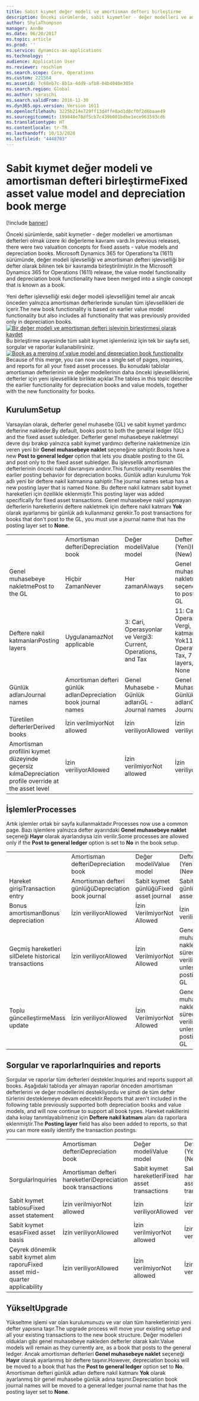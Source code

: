 ```yaml
---
title: Sabit kıymet değer modeli ve amortisman defteri birleştirme
description: Önceki sürümlerde, sabit kıymetler - değer modelleri ve amortisman defterleri olmak üzere iki değerleme kavramı vardı. Microsoft Dynamics 365 for Operations'ta (1611) sürümünde, değer modeli işlevselliği ve amortisman defteri işlevselliği bir defter olarak bilinen tek bir kavramda birleştirilmiştir.
author: ShylaThompson
manager: AnnBe
ms.date: 06/20/2017
ms.topic: article
ms.prod: ''
ms.service: dynamics-ax-applications
ms.technology: ''
audience: Application User
ms.reviewer: roschlom
ms.search.scope: Core, Operations
ms.custom: 221564
ms.assetid: 7c68eb7c-8b1a-4dd9-afb8-04b4040e305e
ms.search.region: Global
ms.author: saraschi
ms.search.validFrom: 2016-11-30
ms.dyn365.ops.version: Version 1611
ms.openlocfilehash: 3225b214e729ff13d4ffe8ad1d8cf0f2d6baae49
ms.sourcegitcommit: 199848e78df5cb7c439b001bdbe1ece963593cdb
ms.translationtype: HT
ms.contentlocale: tr-TR
ms.lasthandoff: 10/13/2020
ms.locfileid: "4448703"
---
```

# <a name="fixed-asset-value-model-and-depreciation-book-merge"></a><span data-ttu-id="45e99-104">Sabit kıymet değer modeli ve amortisman defteri birleştirme</span><span class="sxs-lookup"><span data-stu-id="45e99-104">Fixed asset value model and depreciation book merge</span></span>

[!include [banner](../includes/banner.md)]

<span data-ttu-id="45e99-105">Önceki sürümlerde, sabit kıymetler - değer modelleri ve amortisman defterleri olmak üzere iki değerleme kavramı vardı.</span><span class="sxs-lookup"><span data-stu-id="45e99-105">In previous releases, there were two valuation concepts for fixed assets -  value models and depreciation books.</span></span> <span data-ttu-id="45e99-106">Microsoft Dynamics 365 for Operations'ta (1611) sürümünde, değer modeli işlevselliği ve amortisman defteri işlevselliği bir defter olarak bilinen tek bir kavramda birleştirilmiştir.</span><span class="sxs-lookup"><span data-stu-id="45e99-106">In the Microsoft Dynamics 365 for Operations (1611) release, the value model functionality and depreciation book functionality have been merged into a single concept that is known as a book.</span></span>

<span data-ttu-id="45e99-107">Yeni defter işlevselliği eski değer modeli işlevselliğini temel alır ancak önceden yalnızca amortisman defterlerinde sunulan tüm işlevsellikleri de içerir.</span><span class="sxs-lookup"><span data-stu-id="45e99-107">The new book functionality is based on earlier value model functionality but also includes all functionality that was previously provided only in depreciation books.</span></span> <span data-ttu-id="45e99-108">[![Bir değer modeli ve amortisman defteri işlevinin birleştirmesi olarak kaydet](./media/fixed-assets.png)](./media/fixed-assets.png) Bu birleştirme sayesinde tüm sabit kıymet işlemleriniz için tek bir sayfa seti, sorgular ve raporlar kullanabilirsiniz.</span><span class="sxs-lookup"><span data-stu-id="45e99-108">[![Book as a merging of value model and depreciation book functionality](./media/fixed-assets.png)](./media/fixed-assets.png) Because of this merge, you can now use a single set of pages, inquiries, and reports for all your fixed asset processes.</span></span> <span data-ttu-id="45e99-109">Bu konudaki tablolar amortisman defterlerinin ve değer modellerinin daha önceki işlevselliklerini, defterler için yeni işlevsellikle birlikte açıklar.</span><span class="sxs-lookup"><span data-stu-id="45e99-109">The tables in this topic describe the earlier functionality for depreciation books and value models, together with the new functionality for books.</span></span>

## <a name="setup"></a><span data-ttu-id="45e99-110">Kurulum</span><span class="sxs-lookup"><span data-stu-id="45e99-110">Setup</span></span>
<span data-ttu-id="45e99-111">Varsayılan olarak, defterler genel muhasebe (GL) ve sabit kıymet yardımcı defterine nakleder.</span><span class="sxs-lookup"><span data-stu-id="45e99-111">By default, books post to both the general ledger (GL) and the fixed asset subledger.</span></span> <span data-ttu-id="45e99-112">Defterler genel muhasebeye nakletmeyi devre dışı bırakıp yalnızca sabit kıymet yardımcı defterine nakletmenize izin veren yeni bir **Genel muhasebeye naklet** seçeneğine sahiptir.</span><span class="sxs-lookup"><span data-stu-id="45e99-112">Books have a new **Post to general ledger** option that lets you disable posting to the GL and post only to the fixed asset subledger.</span></span> <span data-ttu-id="45e99-113">Bu işlevsellik amortisman defterlerinin önceki nakil davranışını andırır.</span><span class="sxs-lookup"><span data-stu-id="45e99-113">This functionality resembles the earlier posting behavior for depreciation books.</span></span> <span data-ttu-id="45e99-114">Günlük adları kurulumu Yok adlı yeni bir deftere nakil katmanına sahiptir.</span><span class="sxs-lookup"><span data-stu-id="45e99-114">The journal names setup has a new posting layer that is named None.</span></span> <span data-ttu-id="45e99-115">Bu deftere nakil katmanı sabit kıymet hareketleri için özellikle eklenmiştir.</span><span class="sxs-lookup"><span data-stu-id="45e99-115">This posting layer was added specifically for fixed asset transactions.</span></span> <span data-ttu-id="45e99-116">Genel muhasebeye nakil yapmayan defterlerin hareketlerini deftere nakletmek için deftere nakil katmanı **Yok** olarak ayarlanmış bir günlük adı kullanmanız gerekir.</span><span class="sxs-lookup"><span data-stu-id="45e99-116">To post transactions for books that don't post to the GL, you must use a journal name that has the posting layer set to **None**.</span></span>

|                                                  |                                 |                                 |                                                         |
|--------------------------------------------------|---------------------------------|---------------------------------|---------------------------------------------------------|
|                                                  | <span data-ttu-id="45e99-117">Amortisman defteri</span><span class="sxs-lookup"><span data-stu-id="45e99-117">Depreciation book</span></span>               | <span data-ttu-id="45e99-118">Değer modeli</span><span class="sxs-lookup"><span data-stu-id="45e99-118">Value model</span></span>                     | <span data-ttu-id="45e99-119">Defter (Yeni)</span><span class="sxs-lookup"><span data-stu-id="45e99-119">Book (New)</span></span>                                              |
| <span data-ttu-id="45e99-120">Genel muhasebeye nakletme</span><span class="sxs-lookup"><span data-stu-id="45e99-120">Post to the GL</span></span>                                   | <span data-ttu-id="45e99-121">Hiçbir Zaman</span><span class="sxs-lookup"><span data-stu-id="45e99-121">Never</span></span>                           | <span data-ttu-id="45e99-122">Her zaman</span><span class="sxs-lookup"><span data-stu-id="45e99-122">Always</span></span>                          | <span data-ttu-id="45e99-123">Genel muhasebeye nakletme seçeneği</span><span class="sxs-lookup"><span data-stu-id="45e99-123">Option to post to the GL</span></span>                                |
| <span data-ttu-id="45e99-124">Deftere nakil katmanları</span><span class="sxs-lookup"><span data-stu-id="45e99-124">Posting layers</span></span>                                   | <span data-ttu-id="45e99-125">Uygulanamaz</span><span class="sxs-lookup"><span data-stu-id="45e99-125">Not applicable</span></span>                  | <span data-ttu-id="45e99-126">3: Cari, Operasyonlar ve Vergi</span><span class="sxs-lookup"><span data-stu-id="45e99-126">3: Current, Operations, and Tax</span></span> | <span data-ttu-id="45e99-127">11: Cari, Operasyonlar, Vergi, 7 özel katman ve Yok</span><span class="sxs-lookup"><span data-stu-id="45e99-127">11: Current, Operations, Tax, 7 custom layers, and None</span></span> |
| <span data-ttu-id="45e99-128">Günlük adları</span><span class="sxs-lookup"><span data-stu-id="45e99-128">Journal names</span></span>                                    | <span data-ttu-id="45e99-129">Amortisman defteri günlük adları</span><span class="sxs-lookup"><span data-stu-id="45e99-129">Depreciation book journal names</span></span> | <span data-ttu-id="45e99-130">Genel Muhasebe - Günlük adları</span><span class="sxs-lookup"><span data-stu-id="45e99-130">GL - Journal names</span></span>              | <span data-ttu-id="45e99-131">Genel Muhasebe - Günlük adları</span><span class="sxs-lookup"><span data-stu-id="45e99-131">GL - Journal names</span></span>                                      |
| <span data-ttu-id="45e99-132">Türetilen defterler</span><span class="sxs-lookup"><span data-stu-id="45e99-132">Derived books</span></span>                                    | <span data-ttu-id="45e99-133">İzin verilmiyor</span><span class="sxs-lookup"><span data-stu-id="45e99-133">Not allowed</span></span>                     | <span data-ttu-id="45e99-134">İzin veriliyor</span><span class="sxs-lookup"><span data-stu-id="45e99-134">Allowed</span></span>                         | <span data-ttu-id="45e99-135">İzin veriliyor</span><span class="sxs-lookup"><span data-stu-id="45e99-135">Allowed</span></span>                                                 |
| <span data-ttu-id="45e99-136">Amortisman profilini kıymet düzeyinde geçersiz kılma</span><span class="sxs-lookup"><span data-stu-id="45e99-136">Depreciation profile override at the asset level</span></span> | <span data-ttu-id="45e99-137">İzin veriliyor</span><span class="sxs-lookup"><span data-stu-id="45e99-137">Allowed</span></span>                         | <span data-ttu-id="45e99-138">İzin verilmiyor</span><span class="sxs-lookup"><span data-stu-id="45e99-138">Not allowed</span></span>                     | <span data-ttu-id="45e99-139">İzin veriliyor</span><span class="sxs-lookup"><span data-stu-id="45e99-139">Allowed</span></span>                                                 |

## <a name="processes"></a><span data-ttu-id="45e99-140">İşlemler</span><span class="sxs-lookup"><span data-stu-id="45e99-140">Processes</span></span>
<span data-ttu-id="45e99-141">Artık işlemler ortak bir sayfa kullanmaktadır.</span><span class="sxs-lookup"><span data-stu-id="45e99-141">Processes now use a common page.</span></span> <span data-ttu-id="45e99-142">Bazı işlemlere yalnızca defter ayarındaki **Genel muhasebeye naklet** seçeneği **Hayır** olarak ayarlandıysa izin verilir.</span><span class="sxs-lookup"><span data-stu-id="45e99-142">Some processes are allowed only if the **Post to general ledger** option is set to **No** in the book setup.</span></span>

|                                |                           |                     |                                          |
|--------------------------------|---------------------------|---------------------|------------------------------------------|
|                                | <span data-ttu-id="45e99-143">Amortisman defteri</span><span class="sxs-lookup"><span data-stu-id="45e99-143">Depreciation book</span></span>         | <span data-ttu-id="45e99-144">Değer modeli</span><span class="sxs-lookup"><span data-stu-id="45e99-144">Value model</span></span>         | <span data-ttu-id="45e99-145">Defter (Yeni)</span><span class="sxs-lookup"><span data-stu-id="45e99-145">Book (New)</span></span>                               |
| <span data-ttu-id="45e99-146">Hareket girişi</span><span class="sxs-lookup"><span data-stu-id="45e99-146">Transaction entry</span></span>              | <span data-ttu-id="45e99-147">Amortisman defteri günlüğü</span><span class="sxs-lookup"><span data-stu-id="45e99-147">Depreciation book journal</span></span> | <span data-ttu-id="45e99-148">Sabit kıymet günlüğü</span><span class="sxs-lookup"><span data-stu-id="45e99-148">Fixed asset journal</span></span> | <span data-ttu-id="45e99-149">Sabit kıymet günlüğü</span><span class="sxs-lookup"><span data-stu-id="45e99-149">Fixed asset journal</span></span>                      |
| <span data-ttu-id="45e99-150">Bonus amortisman</span><span class="sxs-lookup"><span data-stu-id="45e99-150">Bonus depreciation</span></span>             | <span data-ttu-id="45e99-151">İzin veriliyor</span><span class="sxs-lookup"><span data-stu-id="45e99-151">Allowed</span></span>                   | <span data-ttu-id="45e99-152">İzin Verilmiyor</span><span class="sxs-lookup"><span data-stu-id="45e99-152">Not Allowed</span></span>         | <span data-ttu-id="45e99-153">İzin veriliyor</span><span class="sxs-lookup"><span data-stu-id="45e99-153">Allowed</span></span>                                  |
| <span data-ttu-id="45e99-154">Geçmiş hareketleri sil</span><span class="sxs-lookup"><span data-stu-id="45e99-154">Delete historical transactions</span></span> | <span data-ttu-id="45e99-155">İzin veriliyor</span><span class="sxs-lookup"><span data-stu-id="45e99-155">Allowed</span></span>                   | <span data-ttu-id="45e99-156">İzin Verilmiyor</span><span class="sxs-lookup"><span data-stu-id="45e99-156">Not Allowed</span></span>         | <span data-ttu-id="45e99-157">Genel muhasebeye nakletmediğiniz sürece izin veriliyor</span><span class="sxs-lookup"><span data-stu-id="45e99-157">Allowed, unless you're posting to the GL</span></span> |
| <span data-ttu-id="45e99-158">Toplu güncelleştirme</span><span class="sxs-lookup"><span data-stu-id="45e99-158">Mass update</span></span>                    | <span data-ttu-id="45e99-159">İzin veriliyor</span><span class="sxs-lookup"><span data-stu-id="45e99-159">Allowed</span></span>                   | <span data-ttu-id="45e99-160">İzin Verilmiyor</span><span class="sxs-lookup"><span data-stu-id="45e99-160">Not Allowed</span></span>         | <span data-ttu-id="45e99-161">Genel muhasebeye nakletmediğiniz sürece izin veriliyor</span><span class="sxs-lookup"><span data-stu-id="45e99-161">Allowed, unless you're posting to the GL</span></span> |

## <a name="inquiries-and-reports"></a><span data-ttu-id="45e99-162">Sorgular ve raporlar</span><span class="sxs-lookup"><span data-stu-id="45e99-162">Inquiries and reports</span></span>
<span data-ttu-id="45e99-163">Sorgular ve raporlar tüm defterleri destekler.</span><span class="sxs-lookup"><span data-stu-id="45e99-163">Inquiries and reports support all books.</span></span> <span data-ttu-id="45e99-164">Aşağıdaki tabloda yer almayan raporlar önceden amortisman defterlerini ve değer modellerini destekliyordu ve şimdi de tüm defter türlerini desteklemeye devam edecektir.</span><span class="sxs-lookup"><span data-stu-id="45e99-164">Reports that aren't included in the following table previously supported both depreciation books and value models, and will now continue to support all book types.</span></span> <span data-ttu-id="45e99-165">Hareket nakillerini daha kolay tanımlayabilmeniz için **Deftere nakil katmanı** alanı da raporlara eklenmiştir.</span><span class="sxs-lookup"><span data-stu-id="45e99-165">The **Posting layer** field has also been added to reports, so that you can more easily identify the transaction postings.</span></span>

|                                       |                                |                          |                          |
|---------------------------------------|--------------------------------|--------------------------|--------------------------|
|                                       | <span data-ttu-id="45e99-166">Amortisman defteri</span><span class="sxs-lookup"><span data-stu-id="45e99-166">Depreciation book</span></span>              | <span data-ttu-id="45e99-167">Değer modeli</span><span class="sxs-lookup"><span data-stu-id="45e99-167">Value model</span></span>              | <span data-ttu-id="45e99-168">Defter (Yeni)</span><span class="sxs-lookup"><span data-stu-id="45e99-168">Book (New)</span></span>               |
| <span data-ttu-id="45e99-169">Sorgular</span><span class="sxs-lookup"><span data-stu-id="45e99-169">Inquiries</span></span>                             | <span data-ttu-id="45e99-170">Amortisman defteri hareketleri</span><span class="sxs-lookup"><span data-stu-id="45e99-170">Depreciation book transactions</span></span> | <span data-ttu-id="45e99-171">Sabit kıymet hareketleri</span><span class="sxs-lookup"><span data-stu-id="45e99-171">Fixed asset transactions</span></span> | <span data-ttu-id="45e99-172">Sabit kıymet hareketleri</span><span class="sxs-lookup"><span data-stu-id="45e99-172">Fixed asset transactions</span></span> |
| <span data-ttu-id="45e99-173">Sabit kıymet tablosu</span><span class="sxs-lookup"><span data-stu-id="45e99-173">Fixed asset statement</span></span>                 | <span data-ttu-id="45e99-174">İzin verilmiyor</span><span class="sxs-lookup"><span data-stu-id="45e99-174">Not allowed</span></span>                    | <span data-ttu-id="45e99-175">İzin veriliyor</span><span class="sxs-lookup"><span data-stu-id="45e99-175">Allowed</span></span>                  | <span data-ttu-id="45e99-176">İzin veriliyor</span><span class="sxs-lookup"><span data-stu-id="45e99-176">Allowed</span></span>                  |
| <span data-ttu-id="45e99-177">Sabit kıymet esası</span><span class="sxs-lookup"><span data-stu-id="45e99-177">Fixed asset basis</span></span>                     | <span data-ttu-id="45e99-178">İzin veriliyor</span><span class="sxs-lookup"><span data-stu-id="45e99-178">Allowed</span></span>                        | <span data-ttu-id="45e99-179">İzin verilmiyor</span><span class="sxs-lookup"><span data-stu-id="45e99-179">Not allowed</span></span>              | <span data-ttu-id="45e99-180">İzin veriliyor</span><span class="sxs-lookup"><span data-stu-id="45e99-180">Allowed</span></span>                  |
| <span data-ttu-id="45e99-181">Çeyrek dönemlik sabit kıymet alım raporu</span><span class="sxs-lookup"><span data-stu-id="45e99-181">Fixed asset mid-quarter applicability</span></span> | <span data-ttu-id="45e99-182">İzin veriliyor</span><span class="sxs-lookup"><span data-stu-id="45e99-182">Allowed</span></span>                        | <span data-ttu-id="45e99-183">İzin verilmiyor</span><span class="sxs-lookup"><span data-stu-id="45e99-183">Not allowed</span></span>              | <span data-ttu-id="45e99-184">İzin veriliyor</span><span class="sxs-lookup"><span data-stu-id="45e99-184">Allowed</span></span>                  |

## <a name="upgrade"></a><span data-ttu-id="45e99-185">Yükselt</span><span class="sxs-lookup"><span data-stu-id="45e99-185">Upgrade</span></span>
<span data-ttu-id="45e99-186">Yükseltme işlemi var olan kurulumunuzu ve var olan tüm hareketlerinizi yeni defter yapısına taşır.</span><span class="sxs-lookup"><span data-stu-id="45e99-186">The upgrade process will move your existing setup and all your existing transactions to the new book structure.</span></span> <span data-ttu-id="45e99-187">Değer modelleri oldukları gibi genel muhasebeye nakleden defterler olarak kalır.</span><span class="sxs-lookup"><span data-stu-id="45e99-187">Value models will remain as they currently are, as a book that posts to the general ledger.</span></span> <span data-ttu-id="45e99-188">Ancak amortisman defterleri **Genel muhasebeye naklet** seçeneği **Hayır** olarak ayarlanmış bir deftere taşınır.</span><span class="sxs-lookup"><span data-stu-id="45e99-188">However, depreciation books will be moved to a book that has the **Post to general ledger** option set to **No**.</span></span> <span data-ttu-id="45e99-189">Amortisman defteri günlük adları deftere nakil katmanı **Yok** olarak ayarlanmış bir genel muhasebe günlük adına taşınır.</span><span class="sxs-lookup"><span data-stu-id="45e99-189">Depreciation book journal names will be moved to a general ledger journal name that has the posting layer set to **None**.</span></span>



